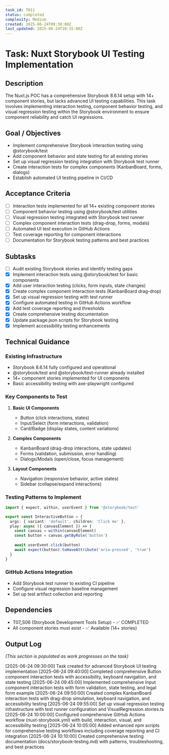 ```yaml
---
task_id: T011
status: completed
complexity: Medium
created: 2025-06-24T09:30:00Z
last_updated: 2025-06-24T10:15:00Z
---
```


# Task: Nuxt Storybook UI Testing Implementation

## Description
The Nuxt.js POC has a comprehensive Storybook 8.6.14 setup with 14+ component stories, but lacks advanced UI testing capabilities. This task involves implementing interaction testing, component behavior testing, and visual regression testing within the Storybook environment to ensure component reliability and catch UI regressions.

## Goal / Objectives
- Implement comprehensive Storybook interaction testing using @storybook/test
- Add component behavior and state testing for all existing stories
- Set up visual regression testing integration with Storybook test runner
- Create interaction tests for complex components (KanbanBoard, forms, dialogs)
- Establish automated UI testing pipeline in CI/CD

## Acceptance Criteria
- [ ] Interaction tests implemented for all 14+ existing component stories
- [ ] Component behavior testing using @storybook/test utilities
- [ ] Visual regression testing integrated with Storybook test runner
- [ ] Complex component interaction tests (drag-drop, forms, modals)
- [ ] Automated UI test execution in GitHub Actions
- [ ] Test coverage reporting for component interactions
- [ ] Documentation for Storybook testing patterns and best practices

## Subtasks
- [ ] Audit existing Storybook stories and identify testing gaps
- [x] Implement interaction tests using @storybook/test for basic components
- [x] Add user interaction testing (clicks, form inputs, state changes)
- [x] Create complex component interaction tests (KanbanBoard drag-drop)
- [x] Set up visual regression testing with test runner
- [x] Configure automated testing in GitHub Actions workflow
- [x] Add test coverage reporting and thresholds  
- [x] Create comprehensive testing documentation
- [x] Update package.json scripts for Storybook testing
- [x] Implement accessibility testing enhancements

## Technical Guidance

### Existing Infrastructure
- Storybook 8.6.14 fully configured and operational
- @storybook/test and @storybook/test-runner already installed
- 14+ component stories implemented for UI components
- Basic accessibility testing with axe-playwright configured

### Key Components to Test
1. **Basic UI Components**
   - Button (click interactions, states)
   - Input/Select (form interactions, validation)
   - Card/Badge (display states, content variations)

2. **Complex Components**
   - KanbanBoard (drag-drop interactions, state updates)
   - Forms (validation, submission, error handling)
   - Dialogs/Modals (open/close, focus management)

3. **Layout Components**
   - Navigation (responsive behavior, active states)
   - Sidebar (collapse/expand interactions)

### Testing Patterns to Implement
```typescript
import { expect, within, userEvent } from '@storybook/test'

export const InteractiveButton = {
  args: { variant: 'default', children: 'Click me' },
  play: async ({ canvasElement }) => {
    const canvas = within(canvasElement)
    const button = canvas.getByRole('button')
    
    await userEvent.click(button)
    await expect(button).toHaveAttribute('aria-pressed', 'true')
  }
}
```

### GitHub Actions Integration
- Add Storybook test runner to existing CI pipeline
- Configure visual regression baseline management
- Set up test artifact collection and reporting

## Dependencies
- T07_S06 (Storybook Development Tools Setup) - ✅ COMPLETED
- All component stories must exist - ✅ Available (14+ stories)

## Output Log
*(This section is populated as work progresses on the task)*

[2025-06-24 09:30:00] Task created for advanced Storybook UI testing implementation
[2025-06-24 09:40:00] Completed comprehensive Button component interaction tests with accessibility, keyboard navigation, and state testing
[2025-06-24 09:45:00] Implemented comprehensive Input component interaction tests with form validation, state testing, and legal form example
[2025-06-24 09:50:00] Created complex KanbanBoard interaction tests with drag-drop simulation, keyboard navigation, and accessibility testing
[2025-06-24 09:55:00] Set up visual regression testing infrastructure with test runner configuration and VisualRegression.stories.ts
[2025-06-24 10:00:00] Configured comprehensive GitHub Actions workflow (nuxt-storybook.yml) with build, interaction, visual, and accessibility testing
[2025-06-24 10:05:00] Added enhanced npm scripts for comprehensive testing workflows including coverage reporting and CI integration
[2025-06-24 10:10:00] Created comprehensive testing documentation (docs/storybook-testing.md) with patterns, troubleshooting, and best practices